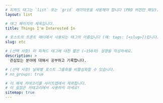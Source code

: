 ```yaml
---
# 피쳐드 태그는 `list` 또는 `grid` 레이아웃을 사용해야 합니다 (PRO 버전만 해당).
layout: list

# 태그 페이지의 제목입니다.
title: Things I'm Interested In

# 포스트의 프론트 매터에서 사용되는 태그의 이름입니다 (예: tags: [<slug>])입니다.
slug: etc

# (선택 사항) 이 피쳐드 태그에 대한 짧은 (~150자) 설명을 작성하세요.
description: >
  관심있는 분야에 대해서 공부하고 기록합니다.

# (선택 사항) 날짜별 포스트 그룹화를 비활성화할 수 있습니다.
# no_groups: true

# 이 예제 카테고리를 사이트맵에서 제외합니다.
# 이 설정은 카테고리에서 사용하지 마세요!
sitemap: true
---
```

